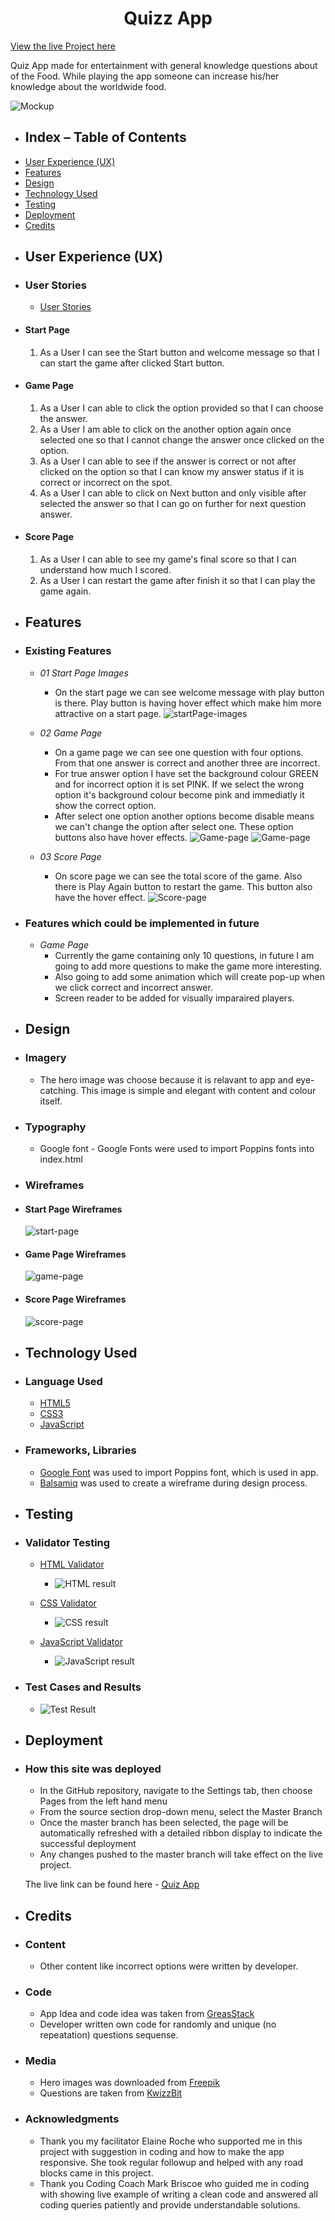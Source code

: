 <h1 align="center">Quizz App</h1>

[View the live Project here](https://jyotihambir-bc.github.io/Quiz-Game/)

Quiz App made for entertainment with general knowledge questions about of the Food. While playing the app someone can increase his/her knowledge about the worldwide food.

![Mockup](assets/documents/mockup/mockup.PNG)


  - ## Index – Table of Contents
  * [User Experience (UX)](#user-experience-ux)
  * [Features](#features)
  * [Design](#design)
  * [Technology Used](#technology-used)
  * [Testing](#testing)
  * [Deployment](#deployment)
  * [Credits](#credits)


  - ## User Experience (UX)
  
  - ### User Stories
    - [User Stories](assets/documents/user-story-images/User-story-image.PNG)

  - #### Start Page
    1. As a User I can see the Start button and welcome message so that I can start the game after clicked Start button.

  - #### Game Page
    1. As a User I can able to click the option provided so that I can choose the answer.
    2. As a User I am able to click on the another option again once selected one so that I cannot change the answer once clicked on the option.
    3. As a User I can able to see if the answer is correct or not after clicked on the option so that I can know my answer status if it is correct or incorrect on the spot.
    4. As a User I can able to click on Next button and only visible after selected the answer so that I can go on further for next question answer.
    

  - #### Score Page
    1. As a User I can able to see my game's final score so that I can understand how much I scored.
    2. As a User I can restart the game after finish it so that I can play the game again.

  - ## Features

  - ### Existing Features
   
    - _01 Start Page Images_ 
      -  On the start page we can see welcome message with play button is there. Play button is having hover effect which make him more attractive on a start page.
        ![startPage-images](assets/documents/game-pages-images/start-page-img.PNG)


    - _02 Game Page_ 
      - On a game page we can see one question with four options. From that one answer is correct and another three are incorrect.
      - For true answer option I have set the background colour GREEN and for incorrect option it is set PINK. If we select the wrong option it's background colour become pink and immediatly it show the correct option.
      - After select one option another options become disable means we can't change the option after select one. These option buttons also have hover effects. 
        ![Game-page](assets/documents/game-pages-images/game-page-img.PNG)
        ![Game-page](assets/documents/game-pages-images/game-page-img2.PNG)


    - _03 Score Page_ 
      - On score page we can see the total score of the game. Also there is Play Again button to restart the game. This button also have the hover effect.
         ![Score-page](assets/documents/game-pages-images/score-page-img.PNG)
      
   

  - ### Features which could be implemented in future
    - _Game Page_
      - Currently the game containing only 10 questions, in future I am going to add more questions to make the game more interesting. 
      - Also going to add some animation which will create pop-up when we click correct and incorrect answer.
      - Screen reader to be added for visually imparaired players.


  - ## Design
  
  - ### Imagery
    - The hero image was choose because it is relavant to app and eye-catching. This image is simple and elegant with content and colour itself.
    

  - ### Typography
      - Google font - Google Fonts were used to import Poppins fonts into index.html

  - ### Wireframes
     
   - #### Start Page Wireframes

        ![start-page](assets/documents/wireframe/start-page.PNG)

   - #### Game Page Wireframes
        ![game-page](assets/documents/wireframe/game-page.PNG)

   - #### Score Page Wireframes
        ![score-page](assets/documents/wireframe/score-page.PNG)
  
  
  - ## Technology Used

  - ### Language Used
    - [HTML5](https://en.wikipedia.org/wiki/HTML5)
    - [CSS3](https://en.wikipedia.org/wiki/CSS)
    - [JavaScript](https://simple.wikipedia.org/wiki/JavaScript)

  - ### Frameworks, Libraries
    - [Google Font](https://fonts.google.com/) was used to import Poppins font, which is used in app.
    - [Balsamiq](https://balsamiq.com/) was used to create a wireframe during design process.
  
  - ## Testing
      
  - ### Validator Testing

    - [HTML Validator](https://validator.w3.org/)
      - ![HTML result](assets/documents/validation-results/html-result.PNG)
        
    - [CSS Validator](https://jigsaw.w3.org/css-validator/#validate_by_input)
       - ![CSS result](assets/documents/validation-results/css-result.PNG)

    - [JavaScript Validator](https://jshint.com/)
      - ![JavaScript result](assets/documents/validation-results/js-result.PNG)

  - ### Test Cases and Results
    - ![Test Result](assets/documents/test-cases-result/Test-cases-result.png)

  - ## Deployment

  - ### How this site was deployed

    - In the GitHub repository, navigate to the Settings tab, then choose Pages from the left hand menu 
    - From the source section drop-down menu, select the Master Branch
    - Once the master branch has been selected, the page will be automatically refreshed with a detailed  ribbon display to indicate the successful deployment
    - Any changes pushed to the master branch will take effect on the live project.

    The live link can be found here - [Quiz App](https://jyotihambir-bc.github.io/Quiz-Game/)

  - ## Credits

  - ### Content
    - Other content like incorrect options were written by developer. 

  - ### Code
    - App Idea and code idea was taken from [GreasStack](https://www.youtube.com/watch?v=PBcqGxrr9g8)
    - Developer written own code for randomly and unique (no repeatation) questions sequense.

 - ### Media
    - Hero images was downloaded from [Freepik](https://www.freepik.com/free-photos-vectors/blue-question-mark)
    - Questions are taken from [KwizzBit](https://kwizzbit.com/food-and-drink-quiz-questions-and-answers/)

 - ### Acknowledgments

    - Thank you my facilitator Elaine Roche who supported me in this project with suggestion in coding and how to make the app responsive. She took regular followup and helped with any road blocks came in this project. 
    - Thank you Coding Coach Mark Briscoe who guided me in coding with showing live example of writing a clean code and answered all coding queries patiently and provide understandable solutions. 


  